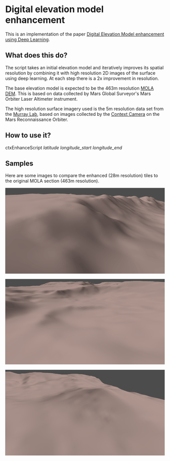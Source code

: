 # Digital elevation model enhancement

This is an implementation of the paper [Digital Elevation Model enhancement using Deep Learning](https://arxiv.org/abs/2101.04812).

## What does this do?

The script takes an initial elevation model and iteratively improves its spatial resolution by combining it with high resolution 2D images of the surface using deep learning. At each step there is a 2x improvement in resolution.

The base elevation model is expected to be the 463m resolution [MOLA DEM](https://astrogeology.usgs.gov/search/details/Mars/GlobalSurveyor/MOLA/Mars_MGS_MOLA_DEM_mosaic_global_463m). This is based on data collected by Mars Global Surveyor's Mars Orbiter Laser Altimeter instrument.

The high resolution surface imagery used is the 5m resolution data set from the [Murray Lab](http://murray-lab.caltech.edu/CTX/index.html), based on images collected by the [Context Camera](https://mars.nasa.gov/mro/mission/instruments/ctx/) on the Mars Reconnaissance Orbiter.

## How to use it?

ctxEnhanceScript _latitude_ _longitude_start_ _longitude_end_

## Samples

Here are some images to compare the enhanced (28m resolution) tiles to the original MOLA section (463m resolution).

![](./samples/compare1.gif)

![](./samples/compare2.gif)

![](./samples/compare3.gif)
